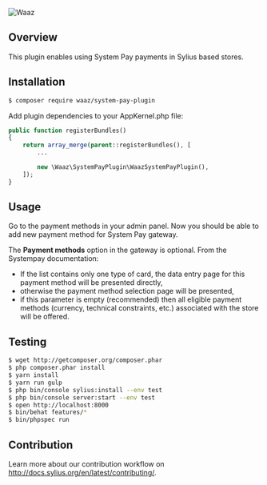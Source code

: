 ![Waaz](http://www.studiowaaz.com/img/logo-waaz.png)


## Overview

This plugin enables using System Pay payments in Sylius based stores.

## Installation
```bash
$ composer require waaz/system-pay-plugin
```

Add plugin dependencies to your AppKernel.php file:
```php
public function registerBundles()
{
    return array_merge(parent::registerBundles(), [
        ...

        new \Waaz\SystemPayPlugin\WaazSystemPayPlugin(),
    ]);
}
```

## Usage

Go to the payment methods in your admin panel. Now you should be able to add new payment method for System Pay gateway.

The **Payment methods** option in the gateway is optional. From the Systempay documentation:
* If the list contains only one type of card, the data entry page for this payment method will be presented directly,
* otherwise the payment method selection page will be presented,
* if this parameter is empty (recommended) then all eligible payment methods (currency, technical constraints, etc.)
associated with the store will be offered.

## Testing
```bash
$ wget http://getcomposer.org/composer.phar
$ php composer.phar install
$ yarn install
$ yarn run gulp
$ php bin/console sylius:install --env test
$ php bin/console server:start --env test
$ open http://localhost:8000
$ bin/behat features/*
$ bin/phpspec run
```

## Contribution

Learn more about our contribution workflow on http://docs.sylius.org/en/latest/contributing/.
